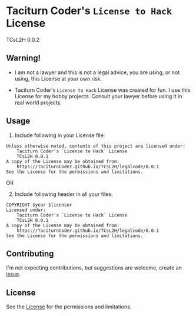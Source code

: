 [//]: # ( ------------------------------------------------------------------ {c)
[//]: # ( COPYRIGHT 2022 Dwij Bavisi <dwijbavisi@gmail.com>                  {c)
[//]: # ( Licensed under:                                                    {c)
[//]: # (     Taciturn Coder's `License to Hack` License                     {c)
[//]: # (     TC's L2H 1.0                                                   {c)
[//]: # ( A copy of the License may be obtained from:                        {c)
[//]: # (     https://TaciturnCoder.github.io/TCsL2H/legalcode/1.0           {c)
[//]: # ( See the License for the permissions and limitations.               {c)
[//]: # ( ------------------------------------------------------------------ {c)

# Taciturn Coder's `License to Hack` License
TCsL2H 0.0.2

## Warning!
- I am not a lawyer and this is not a legal advice,
you are using, or not using, this License at your own risk.

- Taciturn Coder's `License to Hack` License was created for fun.
I use this License for my hobby projects.
Consult your lawyer before using it in real world projects.

## Usage
1. Include following in your License file:

```
Unless otherwise noted, contents of this project are licensed under:
    Taciturn Coder's `License to Hack` License
    TCsL2H 0.0.1
A copy of the License may be obtained from:
    https://TaciturnCoder.github.io/TCsL2H/legalcode/0.0.1
See the License for the permissions and limitations.
```

OR

2. Include following header in all your files.

```
COPYRIGHT $year $licensor
Licensed under:
    Taciturn Coder's `License to Hack` License
    TCsL2H 0.0.1
A copy of the License may be obtained from:
    https://TaciturnCoder.github.io/TCsL2H/legalcode/0.0.1
See the License for the permissions and limitations.
```

## Contributing
I'm not expecting contributions, but suggestions are welcome,
create an [issue](https://github.com/TaciturnCoder/TCsL2H/issues/new).

## License
See the [License](License.md) for the permissions and limitations.
